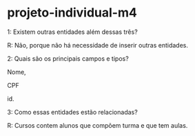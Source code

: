 # projeto-individual-m4
1: Existem outras entidades além dessas três?
<p>R: Não, porque não há necessidade de inserir outras entidades. </p> 

 2: Quais são os principais campos e tipos?
<p>Nome,</p> 
<p>CPF</p> 
<p>id.</p>
3: Como essas entidades estão relacionadas?
<p>R: Cursos contem alunos que compõem turma e que tem aulas.</p>
